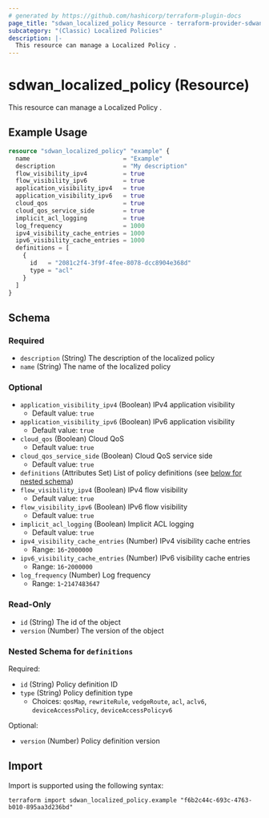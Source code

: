 ```yaml
---
# generated by https://github.com/hashicorp/terraform-plugin-docs
page_title: "sdwan_localized_policy Resource - terraform-provider-sdwan"
subcategory: "(Classic) Localized Policies"
description: |-
  This resource can manage a Localized Policy .
---
```


# sdwan_localized_policy (Resource)

This resource can manage a Localized Policy .

## Example Usage

```terraform
resource "sdwan_localized_policy" "example" {
  name                          = "Example"
  description                   = "My description"
  flow_visibility_ipv4          = true
  flow_visibility_ipv6          = true
  application_visibility_ipv4   = true
  application_visibility_ipv6   = true
  cloud_qos                     = true
  cloud_qos_service_side        = true
  implicit_acl_logging          = true
  log_frequency                 = 1000
  ipv4_visibility_cache_entries = 1000
  ipv6_visibility_cache_entries = 1000
  definitions = [
    {
      id   = "2081c2f4-3f9f-4fee-8078-dcc8904e368d"
      type = "acl"
    }
  ]
}
```

<!-- schema generated by tfplugindocs -->
## Schema

### Required

- `description` (String) The description of the localized policy
- `name` (String) The name of the localized policy

### Optional

- `application_visibility_ipv4` (Boolean) IPv4 application visibility
  - Default value: `true`
- `application_visibility_ipv6` (Boolean) IPv6 application visibility
  - Default value: `true`
- `cloud_qos` (Boolean) Cloud QoS
  - Default value: `true`
- `cloud_qos_service_side` (Boolean) Cloud QoS service side
  - Default value: `true`
- `definitions` (Attributes Set) List of policy definitions (see [below for nested schema](#nestedatt--definitions))
- `flow_visibility_ipv4` (Boolean) IPv4 flow visibility
  - Default value: `true`
- `flow_visibility_ipv6` (Boolean) IPv6 flow visibility
  - Default value: `true`
- `implicit_acl_logging` (Boolean) Implicit ACL logging
  - Default value: `true`
- `ipv4_visibility_cache_entries` (Number) IPv4 visibility cache entries
  - Range: `16`-`2000000`
- `ipv6_visibility_cache_entries` (Number) IPv6 visibility cache entries
  - Range: `16`-`2000000`
- `log_frequency` (Number) Log frequency
  - Range: `1`-`2147483647`

### Read-Only

- `id` (String) The id of the object
- `version` (Number) The version of the object

<a id="nestedatt--definitions"></a>
### Nested Schema for `definitions`

Required:

- `id` (String) Policy definition ID
- `type` (String) Policy definition type
  - Choices: `qosMap`, `rewriteRule`, `vedgeRoute`, `acl`, `aclv6`, `deviceAccessPolicy`, `deviceAccessPolicyv6`

Optional:

- `version` (Number) Policy definition version

## Import

Import is supported using the following syntax:

```shell
terraform import sdwan_localized_policy.example "f6b2c44c-693c-4763-b010-895aa3d236bd"
```
